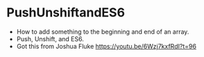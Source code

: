 ﻿# PushUnshiftandES6
- How to add something to the beginning and end of an array.
- Push, Unshift, and ES6.
- Got this from Joshua Fluke https://youtu.be/6Wzj7kxfRdI?t=96
